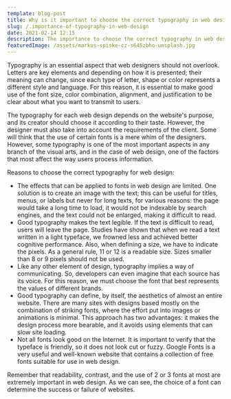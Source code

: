 ```yaml
---
template: blog-post
title: Why is it important to choose the correct typography in web design?
slug: /.importance-of-typography-in-web-design
date: 2021-02-14 12:15
description: The importance to choose the correct typography in web design.
featuredImage: /assets/markus-spiske-cz-s645zbho-unsplash.jpg
---
```

Typography is an essential aspect that web designers should not overlook. Letters are key elements and depending on how it is presented; their meaning can change, since each type of letter, shape or color represents a different style and language. For this reason, it is essential to make good use of the font size, color combination, alignment, and justification to be clear about what you want to transmit to users. 

The typography for each web design depends on the website's purpose, and its creator should choose it according to their taste. However, the designer must also take into account the requirements of the client. Some will think that the use of certain fonts is a mere whim of the designers. However, some typography is one of the most important aspects in any branch of the visual arts, and in the case of web design, one of the factors that most affect the way users process information.

Reasons to choose the correct typography for web design:

* The effects that can be applied to fonts in web design are limited. One solution is to create an image with the text; this can be useful for titles, menus, or labels but never for long texts, for various reasons: the page would take a long time to load, it would not be indexable by search engines, and the text could not be enlarged, making it difficult to read.
* Good typography makes the text legible. If the text is difficult to read, users will leave the page. Studies have shown that when we read a text written in a light typeface, we frowned less and achieved better cognitive performance. Also, when defining a size, we have to indicate the pixels. As a general rule, 11 or 12 is a readable size. Sizes smaller than 8 or 9 pixels should not be used.
* Like any other element of design, typography implies a way of communicating. So, developers can even imagine that each source has its voice. For this reason, we must choose the font that best represents the values of different brands.
* Good typography can define, by itself, the aesthetics of almost an entire website. There are many sites with designs based mostly on the combination of striking fonts, where the effort put into images or animations is minimal. This approach has two advantages: it makes the design process more bearable, and it avoids using elements that can slow site loading.
* Not all fonts look good on the Internet. It is important to verify that the typeface is friendly, so it does not look cut or fuzzy. Google Fonts is a very useful and well-known website that contains a collection of free fonts suitable for use in web design.

Remember that readability, contrast, and the use of 2 or 3 fonts at most are extremely important in web design. As we can see, the choice of a font can determine the success or failure of websites.